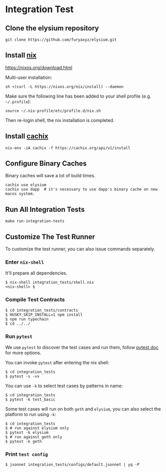 # Integration Test

## Clone the elysium repository
```shell
git clone https://github.com/furyaxyz/elysium.git
```

## Install [nix](https://nixos.org/download.html)

https://nixos.org/download.html

Multi-user installation:

```shell
sh <(curl -L https://nixos.org/nix/install) --daemon
```

Make sure the following line has been added to your shell profile (e.g. `~/.profile`):

```shell
source ~/.nix-profile/etc/profile.d/nix.sh
```

Then re-login shell, the nix installation is completed.

## Install [cachix](https://github.com/cachix/cachix)

```shell
nix-env -iA cachix -f https://cachix.org/api/v1/install
```

## Configure Binary Caches

Binary caches will save a lot of build times.

```shell
cachix use elysium
cachix use dapp  # it's necessary to use dapp's binary cache on new macos system.
```

## Run All Integration Tests
```shell
make run-integration-tests
```

## Customize The Test Runner

To customize the test runner, you can also issue commands separately.

### Enter `nix-shell`

It'll prepare all dependencies.

```shell
$ nix-shell integration_tests/shell.nix
<nix-shell> $
```

### Compile Test Contracts

```shell
$ cd integration_tests/contracts
$ HUSKY_SKIP_INSTALL=1 npm install
$ npm run typechain
$ cd ../../
```

### Run `pytest`

We use `pytest` to discover the test cases and run them, follow [pytest doc](https://docs.pytest.org/en/6.2.x/contents.html) for more options.

You can invoke `pytest` after entering the nix shell:

```shell
$ cd integration_tests
$ pytest -s -vv
```

You can use `-k` to select test cases by patterns in name:

```shell
$ cd integration_tests
$ pytest -k test_basic
```

Some test cases will run on both `geth` and `elysium`, you can also select the platform to run using `-k`:

```shell
$ cd integration_tests
$ # run against elysium only
$ pytest -k elysium
$ # run against geth only
$ pytest -k geth
```

### Print `test config`
```shell
$ jsonnet integration_tests/configs/default.jsonnet | yq -P 
```